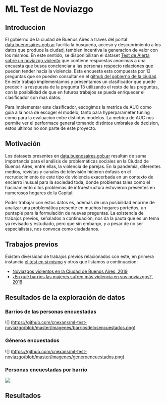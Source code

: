 # ML Test de Noviazgo

## Introduccion

El gobierno de la ciudad de Buenos Aires a traves del portal [data.buenosaires.gob.ar](https://data.buenosaires.gob.ar/) facilita la busqueda, acceso y descubrimiento a los datos que produce la ciudad, tambien incentiva la generacion de valor con los mismos. En este sentido, se disponibilizan el dataset [Test de Alerta sobre un noviazgo violento](https://data.buenosaires.gob.ar/dataset/test-alerta-sobre-noviazgo-violento) que contiene respuestas anonimas a una encuesta que busca concienciar a las personas respecto relaciones que pueden tender hacia la violencia. Esta encuesta esta compuesta por 13 preguntas que se pueden consultar en el [github del gobierno de la ciudad](https://github.com/datosgcba/test_alerta_noviazgo_violento). En este trabajo implementamos y presentamos un clasificador que puede predecir la respuesta de la pregunta 13 utilizando el resto de las preguntas, con la posibilidad de que en futuros trabajos se pueda enriquecer el clasificador con mas datos.

Para implementar este clasificador, escogimos la metrica de AUC como guia a la hora de escoger el modelo, tanto para hyperparameter tuning como para la evaluacion entre distintos modelos. La metrica de AUC nos permite ver el performace general tomando distintos umbrales de decision, estos ultimos no son parte de este proyecto.

## Motivación

Los datasets presentes en [data.buenosaires.gob.ar](https://data.buenosaires.gob.ar/) resultan de suma importancia para el análisis de problemáticas sociales en la Ciudad de Buenos Aires, entre ellas, la violencia de parejas. En la pandemia, diferentes medios, revistas y canales de televisión hicieron énfasis en el recrudecimiento de este tipo de violencia exacerbada en un contexto de encierro inusual para la sociedad toda, donde problemas tales como el hacinamiento o los problemas de infraestructura estuvieron presentes en numerosos hogares de la Capital.

Poder trabajar con estos datos es, además de una posibilidad enorme de analizar una problemática presente en muchos hogares porteños, un puntapié para la formulación de nuevas preguntas. La existencia de trabajos previos, señalados a continuación, nos da la pauta que es un tema ya revisado y estudiado, pero que sin embargo, y a pesar de no ser especialistas, nos convoca como ciudadanos. 

## Trabajos previos

Existen diversidad de trabajos previos relacionados con este, en primera instancia [el test en si mismo](https://data.buenosaires.gob.ar/dataset/test-alerta-sobre-noviazgo-violento) y otros que listamos a continuacion:

* [Noviazgos violentos en la Ciudad de Buenos Aires, 2019](https://datosgcba.github.io/curso-datos/trabajos/noviazgos.html)
* [¿En qué barrios las mujeres sufren más violencia en sus noviazgos?, 2018](https://blog.properati.com.ar/en-que-barrios-las-mujeres-sufren-mas-violencia-en-sus-noviazgos/)


## Resultados de la exploración de datos

### Barrios de las personas encuestadas

![] (https://github.com/cnexans/ml-test-noviazgo/blob/master/Imagenes/barriosdelosencuestados.png)

### Géneros encuestados

![] (https://github.com/cnexans/ml-test-noviazgo/blob/master/Imagenes/generoencuestados.png)

### Personas encuestadas por barrio

![](https://github.com/cnexans/ml-test-noviazgo/blob/master/Imagenes/roc-auc-final.png)


## Resultados




